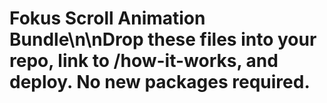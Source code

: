 # Fokus Scroll Animation Bundle\n\nDrop these files into your repo, link to /how-it-works, and deploy. No new packages required.